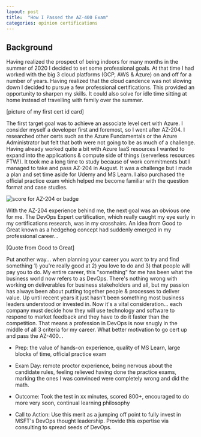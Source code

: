 ```yaml
---
layout: post
title:  "How I Passed the AZ-400 Exam"
categories: opinion certifications
---
```


## Background
Having realized the prospect of being indoors for many months in the summer of 2020 I decided to set some professional goals. At that time I had worked with the big 3 cloud platforms (GCP, AWS & Azure) on and off for a number of years. Having realized that the cloud candence was not slowing down I decided to pursue a few professional certifications. This provided an opportunity to sharpen my skills. It could also solve for idle time sitting at home instead of travelling with family over the summer.

[picture of my first cert id card]

The first target goal was to achieve an associate level cert with Azure. I consider myself a developer first and foremost, so I went after AZ-204. I researched other certs such as the Azure Fundamentals or the Azure Administrator but felt that both were not going to be as much of a challenge. Having already worked quite a bit with Azure IaaS resources I wanted to expand into the applications & compute side of things (serverless resources FTW!). It took me a long time to study because of work commitments but I managed to take and pass AZ-204 in August. It was a challenge but I made a plan and set time aside for Udemy and MS Learn. I also purchased the official practice exam which helped me become familiar with the question format and case studies.

![score for AZ-204 or badge]()

With the AZ-204 experience behind me, the next goal was an obvious one for me.  The DevOps Expert certification, which really caught my eye early in my certifications research, was in my crosshairs.  An idea from Good to Great known as a hedgehog concept had suddenly emerged in my professional career... 

[Quote from Good to Great]

Put another way... when planning your career you want to try and find something 1) you're really good at 2) you love to do and 3) that people will pay you to do. My entire career, this "something" for me has been what the business world now refers to as DevOps. There's nothing wrong with working on deliverables for business stakeholders and all, but my passion has always been about putting together people & processes to deliver value. Up until recent years it just hasn't been something most business leaders understood or invested in. Now it's a vital consideration... each company must decide how they will use technology and software to respond to market feedback and they have to do it faster than the competition. That means a profession in DevOps is now snugly in the middle of all 3 criteria for my career. What better motivation to go cert up and pass the AZ-400...

- Prep: the value of hands-on experience, quality of MS Learn, large blocks of time, official practice exam

- Exam Day: remote proctor experience, being nervous about the candidate rules, feeling relieved having done the practice exams, marking the ones I was convinced were completely wrong and did the math.

- Outcome: Took the test in xx minutes, scored 800+, encouraged to do more very soon, continual learning philosophy

- Call to Action: Use this merit as a jumping off point to fully invest in MSFT's DevOps thought leadership. Provide this expertise via consulting to spread seeds of DevOps. 
